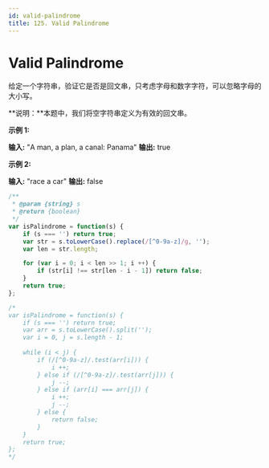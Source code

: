 ```yaml
---
id: valid-palindrome
title: 125. Valid Palindrome
---
```


# Valid Palindrome

给定一个字符串，验证它是否是回文串，只考虑字母和数字字符，可以忽略字母的大小写。

**说明：**本题中，我们将空字符串定义为有效的回文串。

**示例 1:**

**输入:** "A man, a plan, a canal: Panama" **输出:** true

**示例 2:**

**输入:** "race a car" **输出:** false



```javascript
/**
 * @param {string} s
 * @return {boolean}
 */
var isPalindrome = function(s) {
	if (s === '') return true;
	var str = s.toLowerCase().replace(/[^0-9a-z]/g, '');
	var len = str.length;

	for (var i = 0; i < len >> 1; i ++) {
		if (str[i] !== str[len - i - 1]) return false;
	}
	return true;
};

/*
var isPalindrome = function(s) {
	if (s === '') return true;
	var arr = s.toLowerCase().split('');
	var i = 0, j = s.length - 1;
	
	while (i < j) {
		if (/[^0-9a-z]/.test(arr[i])) {
			i ++;
		} else if (/[^0-9a-z]/.test(arr[j])) {
			j --;
		} else if (arr[i] === arr[j]) {
			i ++;
			j --;
		} else {
			return false;
		}
	}	
	return true;
};
*/

```